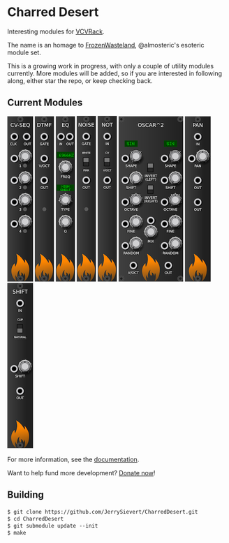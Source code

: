 # Charred Desert

Interesting modules for [VCVRack](https://github.com/vcvrack/rack).

The name is an homage to [FrozenWasteland](https://github.com/almosteric/FrozenWasteland),
@almosteric's esoteric module set.

This is a growing work in progress, with only a couple of utility modules currently.
More modules will be added, so if you are interested in following along, either
star the repo, or keep checking back.

## Current Modules

![CV-SEQ](docs/images/cvseq.png) ![DTMF](docs/images/dtmf.png) ![EQ](docs/images/eq.png) ![NOISE](docs/images/noise.png) ![NOT](docs/images/not.png) ![OSCAR^2](docs/images/oscar2.png) ![PAN](docs/images/pan.png) ![SHIFT](docs/images/shift.png)

For more information, see the [documentation](docs/README.md).

Want to help fund more development?  [Donate now](https://paypal.me/JerrySievert)!

## Building

```
$ git clone https://github.com/JerrySievert/CharredDesert.git
$ cd CharredDesert
$ git submodule update --init
$ make
```
